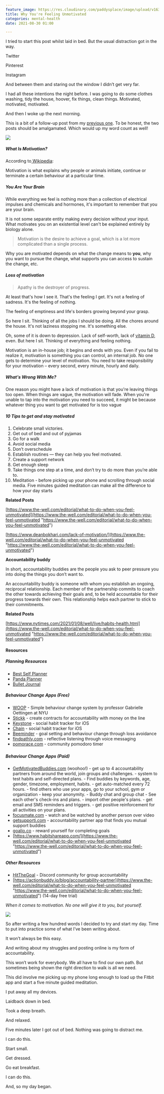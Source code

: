 ```yaml
---
feature_image: https://res.cloudinary.com/paddysplace/image/upload/v1630330616/banners/Why_You_re_Feeling_Unmotivated_Right_Now_yz76a4.png
title: Why You're Feeling Unmotivated
categories: mental-health
date: 2021-08-30 01:00

---
```

I tried to start this post whilst laid in bed. But the usual distraction got in the way.

Twitter

Pinterest

Instagram

And between them and staring out the window I didn’t get very far.

I had all these intentions the night before. I was going to do some clothes washing, tidy the house, hoover, fix things, clean things. Motivated, motivated, motivated.

And then I woke up the next morning.

This is a bit of a follow-up post from my [previous one](https://blog.thisispaddys.space/mental-health/2021/08/20/keeping-life-in-focus/ "Losing Focus"). To be honest, the two posts should be amalgamated. Which would up my word count as well!

![](https://res.cloudinary.com/paddysplace/image/upload/v1630331390/banners/Understanding_motivation_is_one_of_the_most_important_things_we_can_do_in_our_lives_because_it_has_such_a_bearing_on_why_we_do_the_things_we_do_and_whether_we_enjoy_them_or_not._Clayton_Christensen_sdlofz.png)

##### What Is Motivation?

According to[ Wikipedia](https://en.m.wikipedia.org/wiki/Motivation):

Motivation is what explains why people or animals initiate, continue or terminate a certain behaviour at a particular time.

##### You Are Your Brain

While everything we feel is nothing more than a collection of electrical impulses and chemicals and hormones, it's important to remember that you are your brain.

It is not some separate entity making every decision without your input. What motivates you on an existential level can't be explained entirely by biology alone.

> Motivation is the desire to achieve a goal, which is a lot more complicated than a single process.

Why you are motivated depends on what the change means to **you**, why you want to pursue the change, what supports you can access to sustain the change, etc.

##### Loss of motivation

> Apathy is the destroyer of progress.

At least that's how I see it. That's the feeling I get. It's not a feeling of sadness. It's the feeling of nothing.

The feeling of emptiness and life's borders growing beyond your grasp.

So here I sit. Thinking of all the jobs I should be doing. All the chores around the house. It's not laziness stopping me. It's something else.

Oh, some of it is down to depression. Lack of self-worth, lack of [vitamin D](https://r3bilt.com/2020/06/20/the-importance-of-vitamin-d/ "Vitamin D"), even. But here I sit. Thinking of everything and feeling nothing.

Motivation is an in-house job; it begins and ends with you. Even if you fail to realize it, motivation is something you can control, an internal job. No one gets to determine your level of motivation. You need to take responsibility for your motivation – every second, every minute, hourly and daily.

##### What's Wrong With Me?

One reason you might have a lack of motivation is that you're leaving things too open. When things are vague, the motivation will fade. When you're unable to tap into the motivation you need to succeed, it might be because whatever thing you want to get motivated for is too vague

##### 10 Tips to get and stay motivated

 1. Celebrate small victories.
 2. Get out of bed and out of pyjamas
 3. Go for a walk
 4. Avoid social media
 5. Don’t overschedule
 6. Establish routines — they can help you feel motivated.
 7. Create a support network
 8. Get enough sleep
 9. Take things one step at a time, and don’t try to do more than you’re able to.
10. Meditation - before picking up your phone and scrolling through social media. Five minutes guided meditation can make all the difference to how your day starts

**Related Posts**

[https://www.the-well.com/editorial/what-to-do-when-you-feel-unmotivated](https://www.the-well.com/editorial/what-to-do-when-you-feel-unmotivated "https://www.the-well.com/editorial/what-to-do-when-you-feel-unmotivated")

[https://www.deanbokhari.com/lack-of-motivation/](https://www.the-well.com/editorial/what-to-do-when-you-feel-unmotivated "https://www.the-well.com/editorial/what-to-do-when-you-feel-unmotivated")

**Accountability buddy**

In short, accountability buddies are the people you ask to peer pressure you into doing the things you don’t want to.

An accountability buddy is someone with whom you establish an ongoing, reciprocal relationship. Each member of the partnership commits to coach the other towards achieving their goals and, to be held accountable for their progress towards their own. This relationship helps each partner to stick to their commitments.

**Related Posts**

[https://www.nytimes.com/2021/01/08/well/live/habits-health.html](https://www.the-well.com/editorial/what-to-do-when-you-feel-unmotivated "https://www.the-well.com/editorial/what-to-do-when-you-feel-unmotivated")

#### **Resources**

##### Planning Resources

* [Best Self Planner](https://bestself.co/products/self-planner)
* [Panda Planner](https://pandaplanner.com/)
* [Bullet Journal](https://bulletjournal.com/)

##### Behaviour Change Apps (Free)

* [WOOP](https://woopmylife.org/en/home) - Simple behaviour change system by professor Gabrielle Oettingen at NYU
* [Stickk](https://www.stickk.com/) - create contracts for accountability with money on the line
* [Keystone](https://apps.apple.com/us/app/keystone-social-habit-tracker/id1493561606) - social habit tracker for iOS
* [Chain](https://apps.apple.com/us/app/chain-form-share-habits/id1543579685) - social habit tracker for iOS
* [Beeminder](http://www.beeminder.com/) - goal setting and behaviour change through loss avoidance
* [findpathly.com](https://findpathly.com/) - reflective listening through voice messaging
* [pomorace.com](https://pomorace.com/) - community pomodoro timer

##### 

##### Behaviour Change Apps (Paid)

* [GetMotivatedBuddies.com](https://www.getmotivatedbuddies.com/) (woohoo!) - get up to 4 accountability partners from around the world, join groups and challenges. - system to test habits and self-directed plans. - Find buddies by keywords, age, gender, timezone, employment, habits. - get auto-matched every 72 hours. - find others who use your apps, go to your school, gym or organization - keep your anonymity. - Buddy chat and group chat - See each other's check-ins and plans. - import other people's plans. - get email and SMS reminders and triggers. - get positive reinforcement for all activities on your plans.
* [focusmate.com](https://www.focusmate.com/) - watch and be watched by another person over video
* [getsupporti.com](https://getsupporti.com/) - accountability partner app that finds you mutual support buddies
* [goalio.co](https://www.goalio.co/) - reward yourself for completing goals
* [https://www.habitshareapp.com/](https://www.the-well.com/editorial/what-to-do-when-you-feel-unmotivated "https://www.the-well.com/editorial/what-to-do-when-you-feel-unmotivated")

##### Other Resources

* [HitTheGoal](https://discord.gg/VENeGMT) - Discord community for group accountability
* [https://actionbuddy.io/blog/accountability-partner](https://www.the-well.com/editorial/what-to-do-when-you-feel-unmotivated "https://www.the-well.com/editorial/what-to-do-when-you-feel-unmotivated") (14-day free trial)

_When it comes to motivation. No one will give it to you, but yourself._

![](https://res.cloudinary.com/paddysplace/image/upload/v1630325671/blog/silent-film-board--later-that-same-day_kkvifn.jpg)

So after writing a few hundred words I decided to try and start my day. Time to put into practice some of what I’ve been writing about.

It won’t always be this easy.

And writing about my struggles and posting online is my form of accountability.

This won’t work for everybody. We all have to find our own path. But sometimes being shown the right direction to walk is all we need.

This did involve me picking up my phone long enough to load up the Fitbit app and start a five minute guided meditation.

I put away all my devices.

Laidback down in bed.

Took a deep breath.

And relaxed.

Five minutes later I got out of bed. Nothing was going to distract me.

I can do this.

Start small.

Get dressed.

Go eat breakfast.

I can do this.

And, so my day began.
